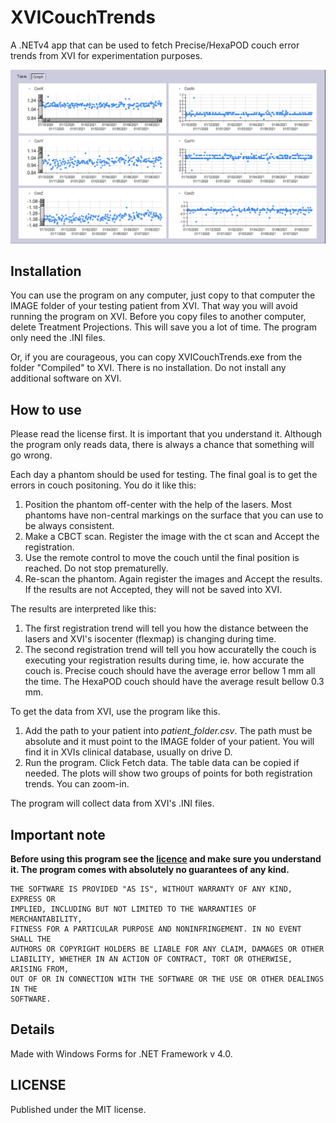 # XVICouchTrends
A .NETv4 app that can be used to fetch Precise/HexaPOD couch error trends from XVI for experimentation purposes.


![image](image.png)

## Installation


You can use the program on any computer, just copy to that computer the IMAGE folder of your testing patient from XVI. That way you will avoid running the program on XVI. Before you copy files to another computer, delete Treatment Projections. This will save you a lot of time. The program only need the .INI files. 

Or, if you are courageous, you can copy XVICouchTrends.exe from the folder "Compiled" to XVI. There is no installation. Do not install any additional software on XVI. 

## How to use

Please read the license first. It is important that you understand it. Although the program only reads data, there is always a chance that something will go wrong.

Each day a phantom should be used for testing. The final goal is to get the errors in couch positoning. You do it like this:

1. Position the phantom off-center with the help of the lasers. Most phantoms have non-central markings on the surface that you can use to be always consistent. 
2. Make a CBCT scan. Register the image with the ct scan and Accept the registration.
3. Use the remote control to move the couch until the final position is reached. Do not stop prematurelly.
4. Re-scan the phantom. Again register the images and Accept the results. If the results are not Accepted, they will not be saved into XVI. 

The results are interpreted like this:

1. The first registration trend will tell you how the distance between the lasers and XVI's isocenter (flexmap) is changing during time.
2. The second registration trend will tell you how accuratelly the couch is executing your registration results during time, ie. how accurate the couch is. Precise couch should have the average error bellow 1 mm all the time. The HexaPOD couch should have the average result bellow 0.3 mm.

To get the data from XVI, use the program like this.

1. Add the path to your patient into *patient_folder.csv*. The path must be absolute and it must point to the IMAGE folder of your patient. You will find it in XVIs clinical database, usually on drive D.
2. Run the program. Click Fetch data. The table data can be copied if needed. The plots will show two groups of points for both registration trends. You can zoom-in.

The program will collect data from XVI's .INI files.

## Important note

**Before using this program see the [licence](https://github.com/brjdenis/XVICouchTrends/blob/master/LICENSE) and make sure you understand it. The program comes with absolutely no guarantees of any kind.**

```
THE SOFTWARE IS PROVIDED "AS IS", WITHOUT WARRANTY OF ANY KIND, EXPRESS OR
IMPLIED, INCLUDING BUT NOT LIMITED TO THE WARRANTIES OF MERCHANTABILITY,
FITNESS FOR A PARTICULAR PURPOSE AND NONINFRINGEMENT. IN NO EVENT SHALL THE
AUTHORS OR COPYRIGHT HOLDERS BE LIABLE FOR ANY CLAIM, DAMAGES OR OTHER
LIABILITY, WHETHER IN AN ACTION OF CONTRACT, TORT OR OTHERWISE, ARISING FROM,
OUT OF OR IN CONNECTION WITH THE SOFTWARE OR THE USE OR OTHER DEALINGS IN THE
SOFTWARE.
```


## Details

Made with Windows Forms for .NET Framework v 4.0.  

## LICENSE

Published under the MIT license. 